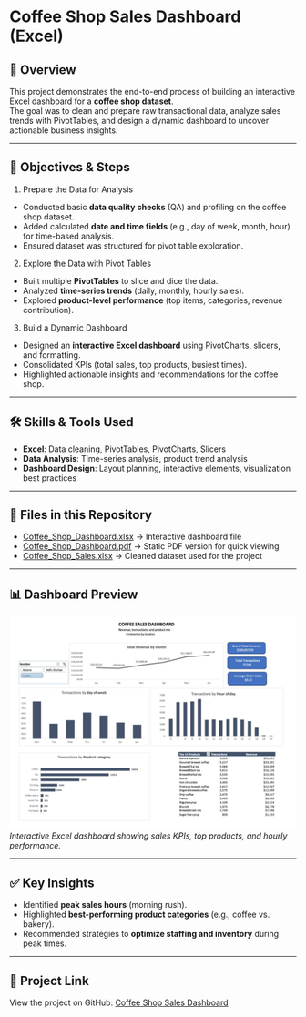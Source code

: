 # Coffee Shop Sales Dashboard (Excel)

## 📌 Overview
This project demonstrates the end-to-end process of building an interactive Excel dashboard for a **coffee shop dataset**.  
The goal was to clean and prepare raw transactional data, analyze sales trends with PivotTables, and design a dynamic dashboard to uncover actionable business insights.  

---

## 🎯 Objectives & Steps

1. Prepare the Data for Analysis
- Conducted basic **data quality checks** (QA) and profiling on the coffee shop dataset.  
- Added calculated **date and time fields** (e.g., day of week, month, hour) for time-based analysis.  
- Ensured dataset was structured for pivot table exploration.  

2. Explore the Data with Pivot Tables
- Built multiple **PivotTables** to slice and dice the data.  
- Analyzed **time-series trends** (daily, monthly, hourly sales).  
- Explored **product-level performance** (top items, categories, revenue contribution).  

3. Build a Dynamic Dashboard
- Designed an **interactive Excel dashboard** using PivotCharts, slicers, and formatting.  
- Consolidated KPIs (total sales, top products, busiest times).  
- Highlighted actionable insights and recommendations for the coffee shop.  

---

## 🛠️ Skills & Tools Used
- **Excel**: Data cleaning, PivotTables, PivotCharts, Slicers  
- **Data Analysis**: Time-series analysis, product trend analysis  
- **Dashboard Design**: Layout planning, interactive elements, visualization best practices  

---

## 📂 Files in this Repository
- [Coffee_Shop_Dashboard.xlsx](Coffee_Shop_Dashboard.xlsx) → Interactive dashboard file  
- [Coffee_Shop_Dashboard.pdf](Coffee_Shop_Dashboard.pdf) → Static PDF version for quick viewing  
- [Coffee_Shop_Sales.xlsx](Coffee_Shop_Sales.xlsx) → Cleaned dataset used for the project  


---

## 📊 Dashboard Preview
![Dashboard Preview](Coffee_Shop_Dashboard.png)
*Interactive Excel dashboard showing sales KPIs, top products, and hourly performance.*


---

## ✅ Key Insights
- Identified **peak sales hours** (morning rush).  
- Highlighted **best-performing product categories** (e.g., coffee vs. bakery).  
- Recommended strategies to **optimize staffing and inventory** during peak times.  

---

## 🔗 Project Link
View the project on GitHub: [Coffee Shop Sales Dashboard](https://github.com/venmuhilbharathi-g/excel-dashboard-projects)  
